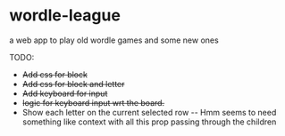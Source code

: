 # wordle-league
a web app to play old wordle games and some new ones


TODO:
- ~~Add css for block~~
- ~~Add css for block and letter~~
- ~~Add keyboard for input~~
- ~~logic for keyboard input wrt the board.~~ 
- Show each letter on the current selected row
-- Hmm seems to need something like context with all this prop passing through the children
